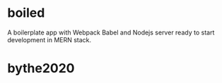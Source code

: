 # boiled
A boilerplate app with Webpack Babel and Nodejs server ready to start development in MERN stack.
# bythe2020
